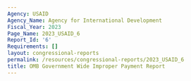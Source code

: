 ```yaml
---
Agency: USAID
Agency_Name: Agency for International Development
Fiscal_Year: 2023
Page_Name: 2023_USAID_6
Report_Id: '6'
Requirements: []
layout: congressional-reports
permalink: /resources/congressional-reports/2023_USAID_6
title: OMB Government Wide Improper Payment Report
---
```

